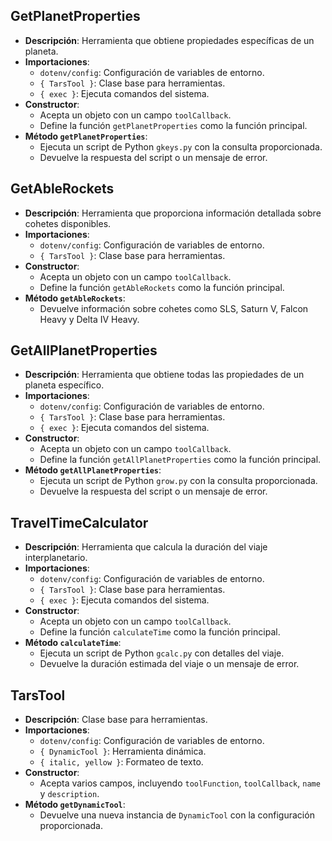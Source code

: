 ## GetPlanetProperties
- **Descripción**: Herramienta que obtiene propiedades específicas de un planeta.
- **Importaciones**:
  - `dotenv/config`: Configuración de variables de entorno.
  - `{ TarsTool }`: Clase base para herramientas.
  - `{ exec }`: Ejecuta comandos del sistema.
- **Constructor**:
  - Acepta un objeto con un campo `toolCallback`.
  - Define la función `getPlanetProperties` como la función principal.
- **Método `getPlanetProperties`**:
  - Ejecuta un script de Python `gkeys.py` con la consulta proporcionada.
  - Devuelve la respuesta del script o un mensaje de error.

## GetAbleRockets
- **Descripción**: Herramienta que proporciona información detallada sobre cohetes disponibles.
- **Importaciones**:
  - `dotenv/config`: Configuración de variables de entorno.
  - `{ TarsTool }`: Clase base para herramientas.
- **Constructor**:
  - Acepta un objeto con un campo `toolCallback`.
  - Define la función `getAbleRockets` como la función principal.
- **Método `getAbleRockets`**:
  - Devuelve información sobre cohetes como SLS, Saturn V, Falcon Heavy y Delta IV Heavy.

## GetAllPlanetProperties
- **Descripción**: Herramienta que obtiene todas las propiedades de un planeta específico.
- **Importaciones**:
  - `dotenv/config`: Configuración de variables de entorno.
  - `{ TarsTool }`: Clase base para herramientas.
  - `{ exec }`: Ejecuta comandos del sistema.
- **Constructor**:
  - Acepta un objeto con un campo `toolCallback`.
  - Define la función `getAllPlanetProperties` como la función principal.
- **Método `getAllPlanetProperties`**:
  - Ejecuta un script de Python `grow.py` con la consulta proporcionada.
  - Devuelve la respuesta del script o un mensaje de error.

## TravelTimeCalculator
- **Descripción**: Herramienta que calcula la duración del viaje interplanetario.
- **Importaciones**:
  - `dotenv/config`: Configuración de variables de entorno.
  - `{ TarsTool }`: Clase base para herramientas.
  - `{ exec }`: Ejecuta comandos del sistema.
- **Constructor**:
  - Acepta un objeto con un campo `toolCallback`.
  - Define la función `calculateTime` como la función principal.
- **Método `calculateTime`**:
  - Ejecuta un script de Python `gcalc.py` con detalles del viaje.
  - Devuelve la duración estimada del viaje o un mensaje de error.

## TarsTool
- **Descripción**: Clase base para herramientas.
- **Importaciones**:
  - `dotenv/config`: Configuración de variables de entorno.
  - `{ DynamicTool }`: Herramienta dinámica.
  - `{ italic, yellow }`: Formateo de texto.
- **Constructor**:
  - Acepta varios campos, incluyendo `toolFunction`, `toolCallback`, `name` y `description`.
- **Método `getDynamicTool`**:
  - Devuelve una nueva instancia de `DynamicTool` con la configuración proporcionada.
